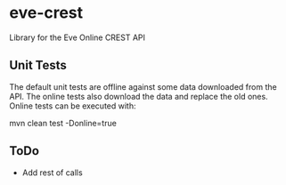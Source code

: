 eve-crest
=========

Library for the Eve Online CREST API

Unit Tests
----------
The default unit tests are offline against some data downloaded from the API.
The online tests also download the data and replace the old ones.
Online tests can be executed with:

mvn clean test -Donline=true

ToDo
----
* Add rest of calls
